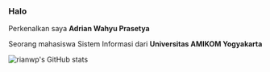 ### Halo
Perkenalkan saya **Adrian Wahyu Prasetya**

Seorang mahasiswa Sistem Informasi dari **Universitas AMIKOM Yogyakarta**

![rianwp's GitHub stats](https://github-readme-stats-eight-theta.vercel.app/api/top-langs/?username=rianwp&layout=compact&langs_count=8&theme=algolia)
